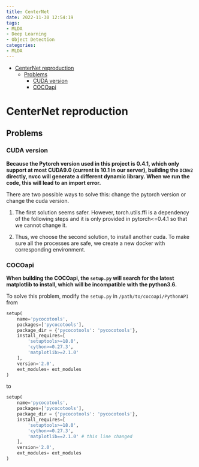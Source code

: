 ```yaml
---
title: CenterNet
date: 2022-11-30 12:54:19
tags: 
- MLDA
- Deep Learning
- Object Detection
categories:
- MLDA
---
```

- [CenterNet reproduction](#centernet-reproduction)
  - [Problems](#problems)
    - [CUDA version](#cuda-version)
    - [COCOapi](#cocoapi)

# CenterNet reproduction
## Problems

### CUDA version
**Because the Pytorch version used in this project is 0.4.1, which only support at most CUDA9.0 (current is 10.1 in our server), building the `DCNv2` directly, nvcc will generate a different dynamic library. When we run the code, this will lead to an import error.**

There are two possible ways to solve this: change the pytorch version or change the cuda version. 

1. The first solution seems safer. However, torch.utils.ffi is a dependency of the following steps and it is only provided in pytorch<=0.4.1 so that we cannot change it.

2. Thus, we choose the second solution, to install another cuda. To make sure all the processes are safe, we create a new docker with corresponding environment.

### COCOapi
**When building the COCOapi, the `setup.py` will search for the latest matplotlib to install, which will be incompatible with the python3.6.**

To solve this problem, modify the `setup.py` in `/path/to/cocoapi/PythonAPI` from
```python
setup(
    name='pycocotools',
    packages=['pycocotools'],
    package_dir = {'pycocotools': 'pycocotools'},
    install_requires=[
        'setuptools>=18.0',
        'cython>=0.27.3',
        'matplotlib>=2.1.0'
    ],
    version='2.0',
    ext_modules= ext_modules
)
```
to
```python
setup(
    name='pycocotools',
    packages=['pycocotools'],
    package_dir = {'pycocotools': 'pycocotools'},
    install_requires=[
        'setuptools>=18.0',
        'cython>=0.27.3',
        'matplotlib==2.1.0' # this line changed
    ],
    version='2.0',
    ext_modules= ext_modules
)
```

